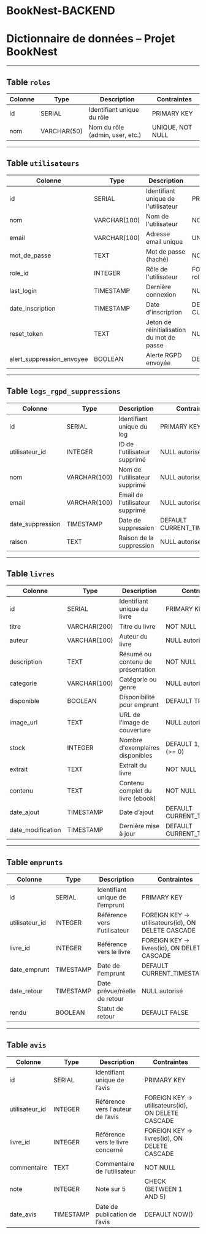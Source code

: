 # BookNest-BACKEND

# Dictionnaire de données – Projet **BookNest**

---

## Table `roles`

| Colonne | Type | Description | Contraintes |
|--------|------|-------------|-------------|
| id | SERIAL | Identifiant unique du rôle | PRIMARY KEY |
| nom | VARCHAR(50) | Nom du rôle (admin, user, etc.) | UNIQUE, NOT NULL |

---

## Table `utilisateurs`

| Colonne | Type | Description | Contraintes |
|--------|------|-------------|-------------|
| id | SERIAL | Identifiant unique de l'utilisateur | PRIMARY KEY |
| nom | VARCHAR(100) | Nom de l'utilisateur | NOT NULL |
| email | VARCHAR(100) | Adresse email unique | UNIQUE, NOT NULL |
| mot_de_passe | TEXT | Mot de passe (haché) | NOT NULL |
| role_id | INTEGER | Rôle de l'utilisateur | FOREIGN KEY → roles(id), DEFAULT 1 |
| last_login | TIMESTAMP | Dernière connexion | NULL autorisé |
| date_inscription | TIMESTAMP | Date d'inscription | DEFAULT CURRENT_TIMESTAMP |
| reset_token | TEXT | Jeton de réinitialisation du mot de passe | NULL autorisé |
| alert_suppression_envoyee | BOOLEAN | Alerte RGPD envoyée | DEFAULT FALSE |

---

## Table `logs_rgpd_suppressions`

| Colonne | Type | Description | Contraintes |
|--------|------|-------------|-------------|
| id | SERIAL | Identifiant unique du log | PRIMARY KEY |
| utilisateur_id | INTEGER | ID de l'utilisateur supprimé | NULL autorisé |
| nom | VARCHAR(100) | Nom de l'utilisateur supprimé | NULL autorisé |
| email | VARCHAR(100) | Email de l'utilisateur supprimé | NULL autorisé |
| date_suppression | TIMESTAMP | Date de suppression | DEFAULT CURRENT_TIMESTAMP |
| raison | TEXT | Raison de la suppression | NULL autorisé |

---

## Table `livres`

| Colonne | Type | Description | Contraintes |
|--------|------|-------------|-------------|
| id | SERIAL | Identifiant unique du livre | PRIMARY KEY |
| titre | VARCHAR(200) | Titre du livre | NOT NULL |
| auteur | VARCHAR(100) | Auteur du livre | NULL autorisé |
| description | TEXT | Résumé ou contenu de présentation | NOT NULL |
| categorie | VARCHAR(100) | Catégorie ou genre | NULL autorisé |
| disponible | BOOLEAN | Disponibilité pour emprunt | DEFAULT TRUE |
| image_url | TEXT | URL de l’image de couverture | NULL autorisé |
| stock | INTEGER | Nombre d'exemplaires disponibles | DEFAULT 1, CHECK (>= 0) |
| extrait | TEXT | Extrait du livre | NOT NULL |
| contenu | TEXT | Contenu complet du livre (ebook) | NOT NULL |
| date_ajout | TIMESTAMP | Date d’ajout | DEFAULT CURRENT_TIMESTAMP |
| date_modification | TIMESTAMP | Dernière mise à jour | DEFAULT CURRENT_TIMESTAMP |

---

## Table `emprunts`

| Colonne | Type | Description | Contraintes |
|--------|------|-------------|-------------|
| id | SERIAL | Identifiant unique de l’emprunt | PRIMARY KEY |
| utilisateur_id | INTEGER | Référence vers l'utilisateur | FOREIGN KEY → utilisateurs(id), ON DELETE CASCADE |
| livre_id | INTEGER | Référence vers le livre | FOREIGN KEY → livres(id), ON DELETE CASCADE |
| date_emprunt | TIMESTAMP | Date de l'emprunt | DEFAULT CURRENT_TIMESTAMP |
| date_retour | TIMESTAMP | Date prévue/réelle de retour | NULL autorisé |
| rendu | BOOLEAN | Statut de retour | DEFAULT FALSE |

---

## Table `avis`

| Colonne | Type | Description | Contraintes |
|--------|------|-------------|-------------|
| id | SERIAL | Identifiant unique de l’avis | PRIMARY KEY |
| utilisateur_id | INTEGER | Référence vers l'auteur de l’avis | FOREIGN KEY → utilisateurs(id), ON DELETE CASCADE |
| livre_id | INTEGER | Référence vers le livre concerné | FOREIGN KEY → livres(id), ON DELETE CASCADE |
| commentaire | TEXT | Commentaire de l’utilisateur | NOT NULL |
| note | INTEGER | Note sur 5 | CHECK (BETWEEN 1 AND 5) |
| date_avis | TIMESTAMP | Date de publication de l’avis | DEFAULT NOW() |



